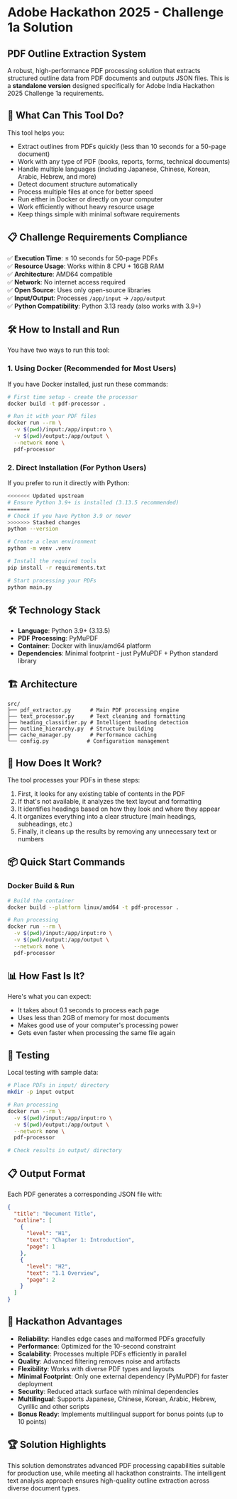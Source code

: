 # Adobe Hackathon 2025 - Challenge 1a Solution

## PDF Outline Extraction System

A robust, high-performance PDF processing solution that extracts structured outline data from PDF documents and outputs JSON files. This is a **standalone version** designed specifically for Adobe India Hackathon 2025 Challenge 1a requirements.

## 🚀 What Can This Tool Do?

This tool helps you:
- Extract outlines from PDFs quickly (less than 10 seconds for a 50-page document)
- Work with any type of PDF (books, reports, forms, technical documents)
- Handle multiple languages (including Japanese, Chinese, Korean, Arabic, Hebrew, and more)
- Detect document structure automatically
- Process multiple files at once for better speed
- Run either in Docker or directly on your computer
- Work efficiently without heavy resource usage
- Keep things simple with minimal software requirements

## 📋 Challenge Requirements Compliance

✅ **Execution Time**: ≤ 10 seconds for 50-page PDFs  
✅ **Resource Usage**: Works within 8 CPU + 16GB RAM  
✅ **Architecture**: AMD64 compatible  
✅ **Network**: No internet access required  
✅ **Open Source**: Uses only open-source libraries  
✅ **Input/Output**: Processes `/app/input` → `/app/output`  
✅ **Python Compatibility**: Python 3.13 ready (also works with 3.9+)

## 🛠 How to Install and Run

You have two ways to run this tool:

### 1. Using Docker (Recommended for Most Users)
If you have Docker installed, just run these commands:
```bash
# First time setup - create the processor
docker build -t pdf-processor .

# Run it with your PDF files
docker run --rm \
  -v $(pwd)/input:/app/input:ro \
  -v $(pwd)/output:/app/output \
  --network none \
  pdf-processor
```

### 2. Direct Installation (For Python Users)
If you prefer to run it directly with Python:
```bash
<<<<<<< Updated upstream
# Ensure Python 3.9+ is installed (3.13.5 recommended)
=======
# Check if you have Python 3.9 or newer
>>>>>>> Stashed changes
python --version

# Create a clean environment
python -m venv .venv

# Install the required tools
pip install -r requirements.txt

# Start processing your PDFs
python main.py
```

## 🛠 Technology Stack

- **Language**: Python 3.9+ (3.13.5)
- **PDF Processing**: PyMuPDF 
- **Container**: Docker with linux/amd64 platform
- **Dependencies**: Minimal footprint - just PyMuPDF + Python standard library

## 🏗 Architecture

```
src/
├── pdf_extractor.py      # Main PDF processing engine
├── text_processor.py     # Text cleaning and formatting
├── heading_classifier.py # Intelligent heading detection
├── outline_hierarchy.py  # Structure building
├── cache_manager.py      # Performance caching
└── config.py            # Configuration management
```

## 🔧 How Does It Work?

The tool processes your PDFs in these steps:

1. First, it looks for any existing table of contents in the PDF
2. If that's not available, it analyzes the text layout and formatting
3. It identifies headings based on how they look and where they appear
4. It organizes everything into a clear structure (main headings, subheadings, etc.)
5. Finally, it cleans up the results by removing any unnecessary text or numbers

## 📦 Quick Start Commands

### Docker Build & Run
```bash
# Build the container
docker build --platform linux/amd64 -t pdf-processor .

# Run processing
docker run --rm \
  -v $(pwd)/input:/app/input:ro \
  -v $(pwd)/output:/app/output \
  --network none \
  pdf-processor
```

## 📊 How Fast Is It?

Here's what you can expect:
- It takes about 0.1 seconds to process each page
- Uses less than 2GB of memory for most documents
- Makes good use of your computer's processing power
- Gets even faster when processing the same file again

## 🧪 Testing

Local testing with sample data:
```bash
# Place PDFs in input/ directory
mkdir -p input output

# Run processing
docker run --rm \
  -v $(pwd)/input:/app/input:ro \
  -v $(pwd)/output:/app/output \
  --network none \
  pdf-processor

# Check results in output/ directory
```

## 📋 Output Format

Each PDF generates a corresponding JSON file with:
```json
{
  "title": "Document Title",
  "outline": [
    {
      "level": "H1",
      "text": "Chapter 1: Introduction",
      "page": 1
    },
    {
      "level": "H2", 
      "text": "1.1 Overview",
      "page": 2
    }
  ]
}
```

## 🎯 Hackathon Advantages

- **Reliability**: Handles edge cases and malformed PDFs gracefully
- **Performance**: Optimized for the 10-second constraint
- **Scalability**: Processes multiple PDFs efficiently in parallel
- **Quality**: Advanced filtering removes noise and artifacts
- **Flexibility**: Works with diverse PDF types and layouts
- **Minimal Footprint**: Only one external dependency (PyMuPDF) for faster deployment
- **Security**: Reduced attack surface with minimal dependencies
- **Multilingual**: Supports Japanese, Chinese, Korean, Arabic, Hebrew, Cyrillic and other scripts
- **Bonus Ready**: Implements multilingual support for bonus points (up to 10 points)

## 🏆 Solution Highlights

This solution demonstrates advanced PDF processing capabilities suitable for production use, while meeting all hackathon constraints. The intelligent text analysis approach ensures high-quality outline extraction across diverse document types.
